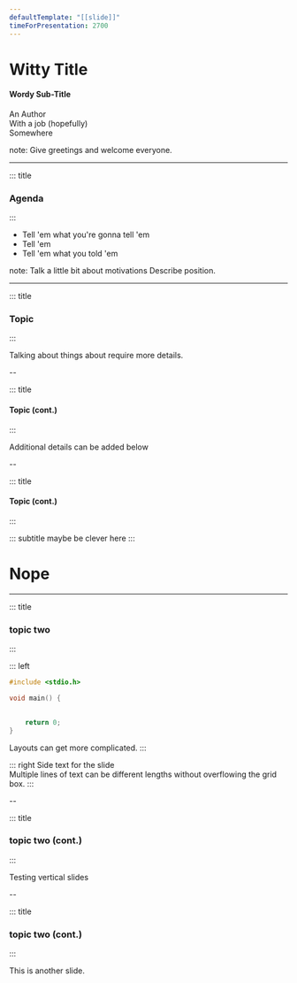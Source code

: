 ```yaml
---
defaultTemplate: "[[slide]]"
timeForPresentation: 2700
---
```

<!-- slide  id="Title" -->
# Witty Title  
#### Wordy Sub-Title
An Author  
With a job (hopefully)  
Somewhere

note:
Give greetings and welcome everyone.

---
<!-- slide id="Agenda" -->
::: title
### Agenda
:::

- Tell 'em what you're gonna tell 'em
- Tell 'em
- Tell 'em what you told 'em

note: 
Talk a little bit about motivations
Describe position.

---
<!-- slide id="Topic1" -->
::: title
### Topic
:::

Talking about things about require more details.

--
 
::: title
#### Topic (cont.)
:::

Additional details can be added below

--

::: title
#### Topic (cont.)
:::

::: subtitle
maybe be clever here
:::

# Nope 

---
<!-- slide id="Topic2" template="[[side_by_side]]" -->
::: title
### topic two
:::  

::: left
```c 
#include <stdio.h>

void main() { 

 
	return 0;
}
``` 
Layouts can get more complicated.
:::

::: right
Side text for the slide  
Multiple lines of text can be different lengths without
overflowing the grid box.
:::

--

::: title
### topic two (cont.)
:::

Testing vertical slides

--

::: title
### topic two (cont.)
:::

This is another slide.